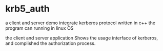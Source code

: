 # krb5_auth
a client and server demo integrate kerberos protocol written in c++
the program can running in linux OS

the client and server application Shows the usage interface of kerberos, and complished the authorization process.
